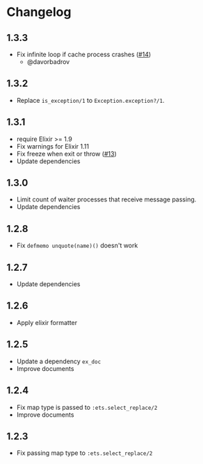 # Changelog

## 1.3.3

- Fix infinite loop if cache process crashes ([#14](https://github.com/melpon/memoize/pull/14))
    - @davorbadrov

## 1.3.2

- Replace `is_exception/1` to `Exception.exception?/1`.

## 1.3.1

- require Elixir >= 1.9
- Fix warnings for Elixir 1.11
- Fix freeze when exit or throw ([#13](https://github.com/melpon/memoize/issues/13))
- Update dependencies

## 1.3.0

- Limit count of waiter processes that receive message passing.
- Update dependencies

## 1.2.8

- Fix `defmemo unquote(name)()` doesn't work

## 1.2.7

- Update dependencies

## 1.2.6

- Apply elixir formatter

## 1.2.5

- Update a dependency `ex_doc`
- Improve documents

## 1.2.4

- Fix map type is passed to `:ets.select_replace/2`
- Improve documents

## 1.2.3

- Fix passing map type to `:ets.select_replace/2`

